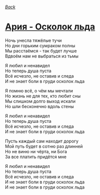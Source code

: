 ###### [Back](../Readme.md)
# [Ария - Осколок льда](tabs.md)

Ночь унесла тяжёлые тучи  
Но дни горьким сумраком полны  
Мы расстаёмся - так будет лучше  
Вдвоём нам не выбраться из тьмы  

Я любил и ненавидел  
Но теперь душа пуста  
Всё исчезло, не оставив и следа  
И не знает боли в груди осколок льда  

Я помню всё, о чём мы мечтали  
Но жизнь не для тех, кто любит сны  
Мы слишком долго выход искали  
Но шли бесконечно вдоль стены  

Я любил и ненавидел  
Но теперь душа пуста  
Всё исчезло, не оставив и следа  
И не знает боли в груди осколок льда  

Пусть каждый сам находит дорогу  
Мой путь будет в сотню раз длинней  
Но не виню ни чёрта, ни Бога  
За все платить придётся мне  

Я любил и ненавидел  
Но теперь душа пуста  
Всё исчезло, не оставив и следа  
И не знает боли в груди осколок льда  
И не знает боли в груди осколок льда  
